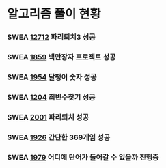 # 알고리즘 풀이 현황

### SWEA [12712](https://github.com/SSAFY10kim/TIL/blob/master/%EC%95%8C%EA%B3%A0%EB%A6%AC%EC%A6%98/12712.py) 파리퇴치3  성공

### SWEA [1859](https://github.com/SSAFY10kim/TIL/blob/master/%EC%95%8C%EA%B3%A0%EB%A6%AC%EC%A6%98/1859.py) 백만장자 프로젝트 성공

### SWEA [1954](https://github.com/SSAFY10kim/TIL/blob/master/%EC%95%8C%EA%B3%A0%EB%A6%AC%EC%A6%98/clear/1954.py) 달팽이 숫자 성공

### SWEA [1204](https://github.com/SSAFY10kim/TIL/blob/master/%EC%95%8C%EA%B3%A0%EB%A6%AC%EC%A6%98/clear/1204.py) 최빈수찾기 성공

### SWEA [2001](https://github.com/SSAFY10kim/TIL/blob/master/%EC%95%8C%EA%B3%A0%EB%A6%AC%EC%A6%98/clear/2001.py) 파리퇴치 성공

### SWEA [1926](https://github.com/SSAFY10kim/TIL/blob/master/%EC%95%8C%EA%B3%A0%EB%A6%AC%EC%A6%98/clear/1926.py) 간단한 369게임 성공

### SWEA [1979]() 어디에 단어가 들어갈 수 있을까 진행중


